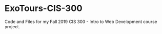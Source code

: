# ExoTours-CIS-300
Code and Files for my Fall 2019 CIS 300 - Intro to Web Development course project.
